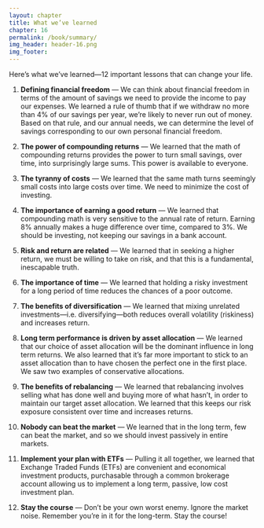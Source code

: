 ```yaml
---
layout: chapter
title: What we’ve learned
chapter: 16
permalink: /book/summary/
img_header: header-16.png
img_footer: 
---
```


Here’s what we’ve learned—12 important lessons that can change your life.

1. **Defining financial freedom** — We can think about financial freedom in terms of the amount of savings we need to provide the income to pay our expenses. We learned a rule of thumb that if we withdraw no more than 4% of our savings per year, we’re likely to never run out of money. Based on that rule, and our annual needs, we can determine the level of savings corresponding to our own personal financial freedom.

2. **The power of compounding returns** — We learned that the math of compounding returns provides the power to turn small savings, over time, into surprisingly large sums. This power is available to everyone.

3. **The tyranny of costs** — We learned that the same math turns seemingly small costs into large costs over time. We need to minimize the cost of investing.

4. **The importance of earning a good return**  — We learned that compounding math is very sensitive to the annual rate of return. Earning 8% annually makes a huge difference over time, compared to 3%. We should be investing, not keeping our savings in a bank account.

5. **Risk and return are related** — We learned that in seeking a higher return, we must be willing to take on risk, and that this is a fundamental, inescapable truth.

6. **The importance of time** — We learned that holding a risky investment for a long period of time reduces the chances of a poor outcome.

7. **The benefits of diversification** — We learned that mixing unrelated investments—i.e. diversifying—both reduces overall volatility (riskiness) and increases return.

8. **Long term performance is driven by asset allocation** — We learned that our choice of asset allocation will be the dominant influence in long term returns. We also learned that it’s far more important to stick to an asset allocation than to have chosen the perfect one in the first place. We saw two examples of conservative allocations.

9. **The benefits of rebalancing** — We learned that rebalancing involves selling what has done well and buying more of what hasn’t, in order to maintain our target asset allocation. We learned that this keeps our risk exposure consistent over time and increases returns.

10. **Nobody can beat the market** — We learned that in the long term, few can beat the market, and so we should invest passively in entire markets.

11. **Implement your plan with ETFs** — Pulling it all together, we learned that Exchange Traded Funds (ETFs) are convenient and economical investment products, purchasable through a common brokerage account allowing us to implement a long term, passive, low cost investment plan.

12. **Stay the course** — Don’t be your own worst enemy. Ignore the market noise. Remember you’re in it for the long-term. Stay the course!